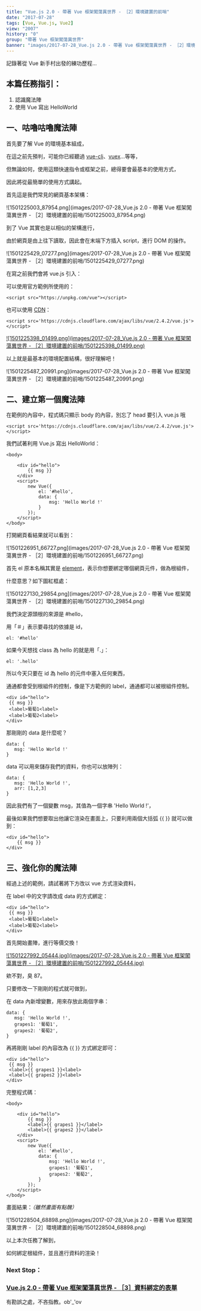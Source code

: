 ```yaml
---
title: "Vue.js 2.0 - 帶著 Vue 框架闖蕩異世界 - ［2］環境建置的前哨"
date: "2017-07-28"
tags: [Vue, Vue.js, Vue2]
view: "2007"
history: "0"
group: "帶著 Vue 框架闖蕩異世界"
banner: "images/2017-07-28_Vue.js 2.0 - 帶著 Vue 框架闖蕩異世界 - ［2］環境建置的前哨/banner/1501225003_87954.png"
---
```


記錄著從 Vue 新手村出發的練功歷程...

本篇任務指引：
-------

1.  認識魔法陣
2.  使用 Vue 寫出 HelloWorld

**一、咕嚕咕嚕魔法陣**
-------------

首先要了解 Vue 的環境基本組成，

在這之前先預判，可能你已經聽過 [vue-cli](https://github.com/vuejs/vue-cli)、[vuex](https://github.com/vuejs/vuex)...等等，

但無論如何，使用這類快速指令或框架之前，總得要會最基本的使用方式，

因此將從最簡單的使用方式講起。

首先這是我們常見的網頁基本架構：

![1501225003_87954.png](images/2017-07-28_Vue.js 2.0 - 帶著 Vue 框架闖蕩異世界 - ［2］環境建置的前哨/1501225003_87954.png)

到了 Vue 其實也是以相似的架構進行，

由於網頁是由上往下讀取，因此會在末端下方插入 script，進行 DOM 的操作。

![1501225429_07277.png](images/2017-07-28_Vue.js 2.0 - 帶著 Vue 框架闖蕩異世界 - ［2］環境建置的前哨/1501225429_07277.png)

在寫之前我們會將 vue.js 引入：

可以使用官方範例所使用的：

    <script src="https://unpkg.com/vue"></script>

也可以使用 [CDN](https://zh.wikipedia.org/wiki/%E5%85%A7%E5%AE%B9%E5%82%B3%E9%81%9E%E7%B6%B2%E8%B7%AF)： 

    <script src='https://cdnjs.cloudflare.com/ajax/libs/vue/2.4.2/vue.js'></script>

[![1501225398_01499.png](images/2017-07-28_Vue.js 2.0 - 帶著 Vue 框架闖蕩異世界 - ［2］環境建置的前哨/1501225398_01499.png)](https://dotblogsfile.blob.core.windows.net/user/incredible/6724494e-39d0-4246-afc4-177d7b591207/1501225398_01499.png)

以上就是最基本的環境配置結構，很好理解吧！

![1501225487_20991.png](images/2017-07-28_Vue.js 2.0 - 帶著 Vue 框架闖蕩異世界 - ［2］環境建置的前哨/1501225487_20991.png)

**二、建立第一個魔法陣**
--------------

在範例的內容中，程式碼只顯示 body 的內容，別忘了 head 要引入 vue.js 哦

    <script src='https://cdnjs.cloudflare.com/ajax/libs/vue/2.4.2/vue.js'></script>

我們試著利用 Vue.js 寫出 HelloWorld：

    <body>
    
        <div id="hello">
            {{ msg }}
        </div>
        <script>
            new Vue({
                el: '#hello',
                data: {
                    msg: 'Hello World !'
                }
            });
        </script>
    </body>

打開網頁看結果就可以看到：

![1501226951_66727.png](images/2017-07-28_Vue.js 2.0 - 帶著 Vue 框架闖蕩異世界 - ［2］環境建置的前哨/1501226951_66727.png)

首先 el 原本名稱其實是 [element](https://developer.mozilla.org/zh-TW/docs/Web/HTML/Element)，表示你想要綁定哪個網頁元件，做為根組件，

什麼意思？如下圖紅框處：

![1501227130_29854.png](images/2017-07-28_Vue.js 2.0 - 帶著 Vue 框架闖蕩異世界 - ［2］環境建置的前哨/1501227130_29854.png)

我們決定源頭根的來源是 #hello，

用「＃」表示要尋找的依據是 id，

    el: '#hello'

如果今天想找 class 為 hello 的就是用「.」：

    el: '.hello'

所以今天只要在 id 為 hello 的元件中塞入任何東西，

通通都會受到根組件的控制，像是下方範例的 label，通通都可以被根組件控制。

    <div id="hello">
     {{ msg }}
     <label>葡萄1<label>
     <label>葡萄2<label>
    </div>

那剛剛的 data 是什麼呢？

    data: {
       msg: 'Hello World !'
    }

data 可以用來儲存我們的資料，你也可以放陣列：

    data: {
       msg: 'Hello World !',
       arr: [1,2,3] 
    }

因此我們有了一個變數 msg，其值為一個字串 'Hello World !'，

最後如果我們想要取出他讓它渲染在畫面上，只要利用兩個大括弧 {{ }} 就可以做到：

    <div id="hello">
        {{ msg }}
    </div>

**三、強化你的魔法陣**
-------------

經過上述的範例，請試著將下方改以 vue 方式渲染資料，

在 label 中的文字請改成 data 的方式綁定：

    <div id="hello">
     {{ msg }}
     <label>葡萄1<label>
     <label>葡萄2<label>
    </div>

首先開始畫陣，進行等價交換！

[![1501227992_05444.jpg](images/2017-07-28_Vue.js 2.0 - 帶著 Vue 框架闖蕩異世界 - ［2］環境建置的前哨/1501227992_05444.jpg)](http://ciyuanfan.baidu.com/news/get?id=149449129747376905)

欸不對，臭 87。

只要修改一下剛剛的程式就可做到，

在 data 內新增變數，用來存放此兩個字串：

    data: {
       msg: 'Hello World !',
       grapes1: '葡萄1',
       grapes2: '葡萄2',
    }

再將剛剛 label 的內容改為 {{ }} 方式綁定即可：

    <div id="hello">
     {{ msg }}
     <label>{{ grapes1 }}<label>
     <label>{{ grapes2 }}<label>
    </div>

完整程式碼：

    <body>
    
        <div id="hello">
            {{ msg }}
            <label>{{ grapes1 }}</label>
            <label>{{ grapes2 }}</label>
        </div>
        <script>
            new Vue({
                el: '#hello',
                data: {
                    msg: 'Hello World !',
                    grapes1: '葡萄1',
                    grapes2: '葡萄2',
                }
            });
        </script>
    </body>

畫面結果：_（雖然畫面有點醜）_

![1501228504_68898.png](images/2017-07-28_Vue.js 2.0 - 帶著 Vue 框架闖蕩異世界 - ［2］環境建置的前哨/1501228504_68898.png)

以上本次任務了解到，

如何綁定根組件，並且進行資料的渲染！

### Next Stop：

### [Vue.js 2.0 - 帶著 Vue 框架闖蕩異世界 - ［3］資料綁定的表單](https://dotblogs.com.tw/explooosion/2017/07/29/215127)

有勘誤之處，不吝指教。ob'\_'ov